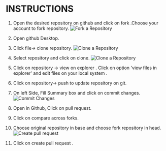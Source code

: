 # INSTRUCTIONS #
1. Open  the desired repository on github and click on fork .Choose your account to fork repository.
     ![Fork a Repository](https://shailjasharma15.github.io/Git-Workshop/IMAGES/INSTRUCTIONS/STEP1.png)


1. Open github Desktop.
1. Click file-> clone repository.
     ![Clone a Repository](https://shailjasharma15.github.io/Git-Workshop/IMAGES/INSTRUCTIONS/STEP3.png)


1. Select repository and click on clone.
    ![Clone a Repository](https://shailjasharma15.github.io/Git-Workshop/IMAGES/INSTRUCTIONS/STEP4.png)

1. Click on repository -> view on explorer . Click on option 'view files in explorer' and  edit files on your  local system .
1. Click on repository-> push   to update repository on git.
1. On left Side, Fill Summary box and click on commit changes.
      ![Commit Changes](https://shailjasharma15.github.io/Git-Workshop/IMAGES/INSTRUCTIONS/STEP7.png)

1. Open in Github,  Click on pull request.
1. Click on compare across forks.
1. Choose original repository in base and choose fork repository in head.
   ![Create pull request](https://shailjasharma15.github.io/Git-Workshop/IMAGES/INSTRUCTIONS/STEP7.png)


1. Click on create pull request . 

